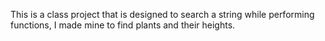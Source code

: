 This is a class project that is designed to search a string while performing functions, I made mine to find plants and their heights.
